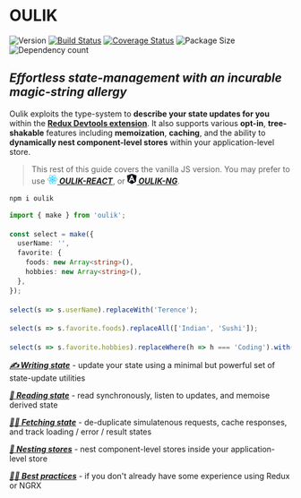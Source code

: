 # OULIK #

![Version](https://img.shields.io/npm/v/oulik.svg)
[![Build Status](https://travis-ci.org/Memeplexx/oulik.svg?branch=master)](https://travis-ci.org/Memeplexx/oulik.svg?branch=master)
[![Coverage Status](https://coveralls.io/repos/github/Memeplexx/oulik/badge.svg?branch=master)](https://coveralls.io/github/Memeplexx/oulik?branch=master)
![Package Size](https://badgen.net/bundlephobia/minzip/oulik)
![Dependency count](https://badgen.net/bundlephobia/dependency-count/oulik)

## ***Effortless state-management with an incurable magic-string allergy*** ##  

Oulik exploits the type-system to **describe your state updates for you** within the **[Redux Devtools extension](https://chrome.google.com/webstore/detail/redux-devtools/lmhkpmbekcpmknklioeibfkpmmfibljd?hl=en)**. It also supports various **opt-in**, **tree-shakable** features including **memoization**, **caching**, and the ability to **dynamically nest component-level stores** within your application-level store.

> This rest of this guide covers the vanilla JS version. You may prefer to use ***[![](./docs/assets/react.png)&nbsp;OULIK-REACT](./docs/readme-react.md)***, or ***[![](./docs/assets/angular.png)&nbsp;OULIK-NG](./docs/readme-ng.md)***.  

```console
npm i oulik
```
```Typescript
import { make } from 'oulik';

const select = make({
  userName: '',
  favorite: {
    foods: new Array<string>(),
    hobbies: new Array<string>(),
  },
});       

select(s => s.userName).replaceWith('Terence');

select(s => s.favorite.foods).replaceAll(['Indian', 'Sushi']);

select(s => s.favorite.hobbies).replaceWhere(h => h === 'Coding').with('Programming');
```
***[✍️ Writing state](./docs/readme-write.md)*** - update your state using a minimal but powerful set of state-update utilities

***[📖 Reading state](./docs/readme-read.md)*** - read synchronously, listen to updates, and memoise derived state

***[🐕‍🦺 Fetching state](./docs/readme-fetch.md)*** - de-duplicate simulatenous requests, cache responses, and track loading / error / result states

***[🥚 Nesting stores](./docs/readme-fetch.md)*** - nest component-level stores inside your application-level store

***[👩‍🎓 Best practices](./docs/best-practices.md)*** - if you don't already have some experience using Redux or NGRX

